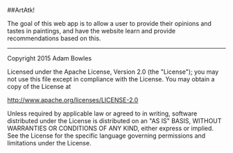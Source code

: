 ##ArtAtk!

The goal of this web app is to allow a user to provide their opinions
and tastes in paintings, and have the website learn and provide
recommendations based on this.

---

Copyright 2015 Adam Bowles

Licensed under the Apache License, Version 2.0 (the "License");
you may not use this file except in compliance with the License.
You may obtain a copy of the License at

   http://www.apache.org/licenses/LICENSE-2.0

Unless required by applicable law or agreed to in writing, software
distributed under the License is distributed on an "AS IS" BASIS,
WITHOUT WARRANTIES OR CONDITIONS OF ANY KIND, either express or implied.
See the License for the specific language governing permissions and
limitations under the License.
